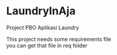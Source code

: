 <h1>LaundryInAja</h1>
Project PBO Aplikasi Laundry<br>

This project needs some requirements file<br>
you can get that file in req folder
